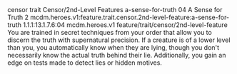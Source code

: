 <ability>
  <metadata>
    <class>censor</class>
    <feature_type>trait</feature_type>
    <file_dpath>Censor/2nd-Level Features</file_dpath>
    <item_id>a-sense-for-truth</item_id>
    <item_index>04</item_index>
    <item_name>A Sense for Truth</item_name>
    <level>2</level>
    <scc>mcdm.heroes.v1:feature.trait.censor.2nd-level-feature:a-sense-for-truth</scc>
    <scdc>1.1.1:13.1.7.6:04</scdc>
    <source>mcdm.heroes.v1</source>
    <type>feature/trait/censor/2nd-level-feature</type>
  </metadata>
  <effects>
    <effect type="mundane">You are trained in secret techniques from your order that allow you to discern the truth with supernatural precision. If a creature is of a lower level than you, you automatically know when they are lying, though you don&apos;t necessarily know the actual truth behind their lie. Additionally, you gain an edge on tests made to detect lies or hidden motives.</effect>
  </effects>
</ability>
